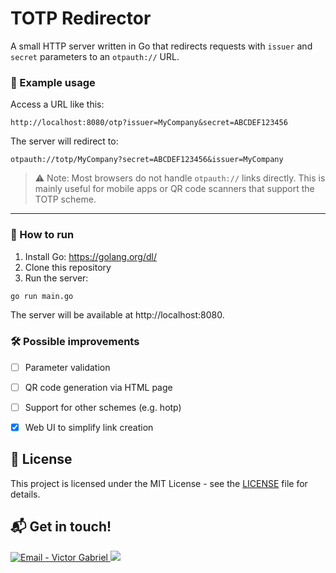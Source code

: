 # TOTP Redirector

A small HTTP server written in Go that redirects requests with `issuer` and `secret` parameters to an `otpauth://` URL.

### 🔗 Example usage

Access a URL like this:

```
http://localhost:8080/otp?issuer=MyCompany&secret=ABCDEF123456
```

The server will redirect to:

```
otpauth://totp/MyCompany?secret=ABCDEF123456&issuer=MyCompany
```

> ⚠️ Note: Most browsers do not handle `otpauth://` links directly. This is mainly useful for mobile apps or QR code scanners that support the TOTP scheme.

---

### 🚀 How to run

1. Install Go: https://golang.org/dl/
2. Clone this repository
3. Run the server:

```bash
go run main.go
```

The server will be available at http://localhost:8080.

### 🛠️ Possible improvements

- [ ] Parameter validation

- [ ] QR code generation via HTML page

- [ ] Support for other schemes (e.g. hotp)

- [X] Web UI to simplify link creation

## :page_facing_up: License
This project is licensed under the MIT License - see the [LICENSE](/LICENSE) file for details.

## :mailbox_with_mail: Get in touch!

<a href="mailto:victorgrodriguesm7@gmail.com" target="_blank" >
  <img alt="Email - Victor Gabriel" src="https://img.shields.io/badge/Email--%23F8952D?style=social&logo=gmail">
</a>
<a href="https://www.linkedin.com/in/victorgrodriguesm7/">
    <img src="https://img.shields.io/badge/Linkedin--%23F8952D?style=social&logo=linkedin">
</a>